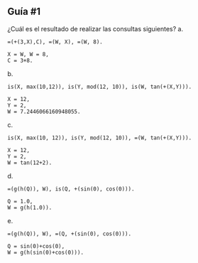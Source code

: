 
## Guía #1

¿Cuál es el resultado de realizar las consultas siguientes?
a. 
```
=(+(3,X),C), =(W, X), =(W, 8).
```
```
X = W, W = 8,
C = 3+8.
``` 

b.
```
is(X, max(10,12)), is(Y, mod(12, 10)), is(W, tan(+(X,Y))).
```
``` 
X = 12,
Y = 2,
W = 7.2446066160948055.
```

c.
```
is(X, max(10, 12)), is(Y, mod(12, 10)), =(W, tan(+(X,Y))).
```
```
X = 12,
Y = 2,
W = tan(12+2).
```

d.
```
=(g(h(Q)), W), is(Q, +(sin(0), cos(0))).
```
```
Q = 1.0,
W = g(h(1.0)).
```

e.
```
=(g(h(Q)), W), =(Q, +(sin(0), cos(0))).
```
```
Q = sin(0)+cos(0),
W = g(h(sin(0)+cos(0))).
```